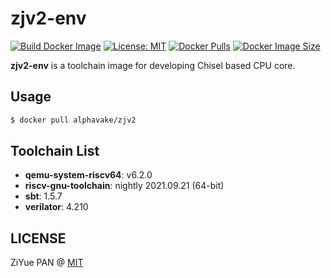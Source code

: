 # zjv2-env 

[![Build Docker Image](https://github.com/PAN-Ziyue/zjv2-env/actions/workflows/build.yaml/badge.svg)](https://github.com/PAN-Ziyue/zjv2-env/actions/workflows/build.yaml) [![License: MIT](https://img.shields.io/badge/License-MIT-yellow.svg)](https://github.com/PAN-Ziyue/zjv2-env/blob/main/LICENSE) [![Docker Pulls](https://img.shields.io/docker/pulls/alphavake/zjv2)](https://hub.docker.com/r/alphavake/zjv2) [![Docker Image Size](https://img.shields.io/docker/image-size/alphavake/zjv2/latest)](https://hub.docker.com/r/alphavake/zjv2)

**zjv2-env** is a toolchain image for developing Chisel based CPU core.

## Usage

```bash
$ docker pull alphavake/zjv2
```

## Toolchain List

- **qemu-system-riscv64**: v6.2.0
- **riscv-gnu-toolchain**: nightly 2021.09.21 (64-bit)
- **sbt**: 1.5.7
- **verilator**: 4.210

## LICENSE

ZiYue PAN @ [MIT](https://github.com/PAN-Ziyue/zjv2-env/blob/main/LICENSE)
